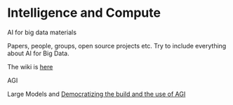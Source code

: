 # Intelligence and Compute

AI for big data materials

Papers, people, groups, open source projects etc. Try to include everything about AI for Big Data.

The wiki is [here](https://github.com/chunhui-shi/smart-compute/wiki/AI-for-Data-System-2019.2)


AGI

Large Models and [Democratizing the build and the use of AGI](https://github.com/chunhui-shi/smart-compute/wiki/chatGPT-(and-beyond)-engineering-and-deployment)
